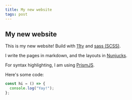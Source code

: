 ```yaml
---
title: My new website
tags: post
---
```


## My new website

This is my new website! Build with [11ty](https://11ty.dev) and [sass (SCSS)](https://sass-lang.com/).

I write the pages in markdown, and the layouts in [Nunjucks](https://mozilla.github.io/nunjucks/templating.html).

For syntax highlighting, I am using [PrismJS](https://prismjs.com/).

Here's some code:

```js
const hi = () => {
  console.log("Yay!");
};
```

